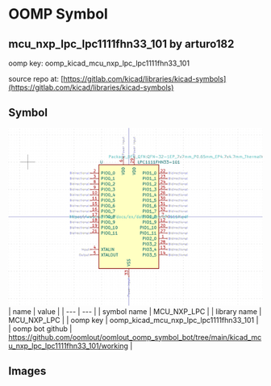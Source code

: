 # OOMP Symbol  
## mcu_nxp_lpc_lpc1111fhn33_101  by arturo182  
  
oomp key: oomp_kicad_mcu_nxp_lpc_lpc1111fhn33_101  
  
source repo at: [https://gitlab.com/kicad/libraries/kicad-symbols](https://gitlab.com/kicad/libraries/kicad-symbols)  
## Symbol  
  
[![working.png](working_600.png)](working.png)  
| name | value | 
| --- | --- | 
| symbol name | MCU_NXP_LPC | 
| library name | MCU_NXP_LPC | 
| oomp key | oomp_kicad_mcu_nxp_lpc_lpc1111fhn33_101 | 
| oomp bot github | https://github.com/oomlout/oomlout_oomp_symbol_bot/tree/main/kicad_mcu_nxp_lpc_lpc1111fhn33_101/working | 
## Images  
